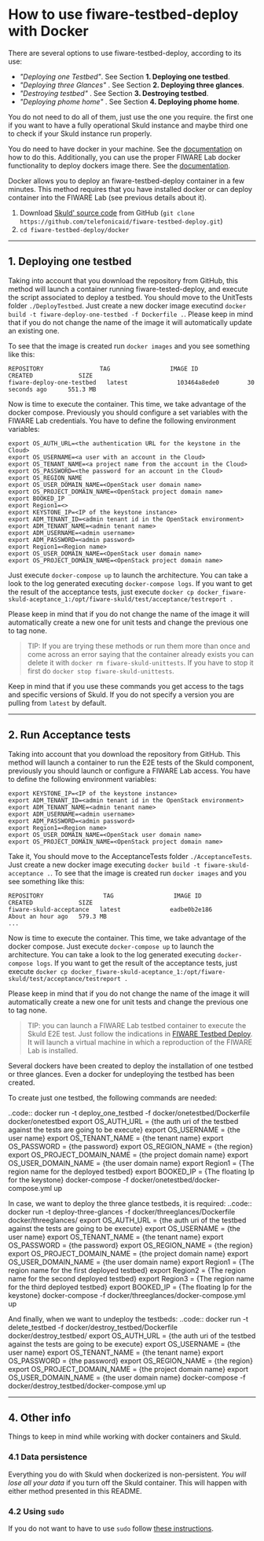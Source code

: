# How to use fiware-testbed-deploy with Docker

There are several options to use fiware-testbed-deploy, according to its use:

- _"Deploying one Testbed"_. See Section **1. Deploying one testbed**.
- _"Deploying three Glances"_  . See Section **2. Deploying three glances**.
- _"Destroying testbed"_  . See Section **3. Destroying testbed**.
- _"Deploying phome home"_  . See Section **4. Deploying phome home**.

You do not need to do all of them, just use the one you require. the first one if you want to have a fully operational Skuld instance and maybe third one to check if your Skuld instance run properly.

You do need to have docker in your machine. See the [documentation](https://docs.docker.com/installation/) on how to do this. Additionally, you can use the proper FIWARE Lab docker functionality to deploy dockers image there. See the [documentation](https://docs.docker.com/installation/).


Docker allows you to deploy an fiware-testbed-deploy container in a few minutes. This method requires that you have installed docker or
can deploy container into the FIWARE Lab (see previous details about it).
1. Download [Skuld' source code](https://github.com/telefonicaid/fiware-testbed-deploy) from GitHub (`git clone https://github.com/telefonicaid/fiware-testbed-deploy.git`)
2. `cd fiware-testbed-deploy/docker`

----
## 1. Deploying one testbed

Taking into account that you download the repository from GitHub, this method will launch a container running fiware-tested-deploy, and
execute the script associated to deploy a testbed. You should move to the UnitTests folder `./DeployTestbed`. Just create a new docker image
 executind `docker build -t fiware-deploy-one-testbed -f Dockerfile .`. Please keep in mind that if you do not change the name of the image
 it will automatically update an existing one.

To see that the image is created run `docker images` and you see something like this:

    REPOSITORY                TAG                 IMAGE ID            CREATED             SIZE
    fiware-deploy-one-testbed   latest              103464a8ede0        30 seconds ago      551.3 MB

Now is time to execute the container. This time, we take advantage of the docker compose.  Previously you should configure a set variables with the
 FIWARE Lab credentials. You have to define the following environment variables:

    export OS_AUTH_URL=<the authentication URL for the keystone in the Cloud>
    export OS_USERNAME=<a user with an account in the Cloud>
    export OS_TENANT_NAME=<a project name from the account in the Cloud>
    export OS_PASSWORD=<the password for an account in the Cloud>
    export OS_REGION_NAME
    export OS_USER_DOMAIN_NAME=<OpenStack user domain name>
    export OS_PROJECT_DOMAIN_NAME=<OpenStack project domain name>
    export BOOKED_IP
    export Region1=<>
    export KEYSTONE_IP=<IP of the keystone instance>
    export ADM_TENANT_ID=<admin tenant id in the OpenStack environment>
    export ADM_TENANT_NAME=<admin tenant name>
    export ADM_USERNAME=<admin username>
    export ADM_PASSWORD=<admin password>
    export Region1=<Region name>
    export OS_USER_DOMAIN_NAME=<OpenStack user domain name>
    export OS_PROJECT_DOMAIN_NAME=<OpenStack project domain name>


Just execute `docker-compose up` to launch the architecture. You can take a look to the log generated executing `docker-compose logs`. If you want to get the result of the acceptance tests, just execute `docker cp docker_fiware-skuld-aceptance_1:/opt/fiware-skuld/test/acceptance/testreport .`

Please keep in mind that if you do not change the name of the image it will automatically create a new one for unit tests and change the previous one to tag none.


> TIP: If you are trying these methods or run them more than once and come across an error saying that the container already exists you can delete it with `docker rm fiware-skuld-unittests`. If you have to stop it first do `docker stop fiware-skuld-unittests`.

Keep in mind that if you use these commands you get access to the tags and specific versions of Skuld. If you do not specify a version you are pulling from `latest` by default.

----
## 2. Run Acceptance tests

Taking into account that you download the repository from GitHub. This method will launch a container to run
the E2E tests of the Skuld component, previously you should launch or configure a FIWARE Lab access. You have to define the following environment variables:

    export KEYSTONE_IP=<IP of the keystone instance>
    export ADM_TENANT_ID=<admin tenant id in the OpenStack environment>
    export ADM_TENANT_NAME=<admin tenant name>
    export ADM_USERNAME=<admin username>
    export ADM_PASSWORD=<admin password>
    export Region1=<Region name>
    export OS_USER_DOMAIN_NAME=<OpenStack user domain name>
    export OS_PROJECT_DOMAIN_NAME=<OpenStack project domain name>

Take it, You should move to the AcceptanceTests folder `./AcceptanceTests`. Just create a new docker image executing `docker build -t fiware-skuld-acceptance .`. To see that the image is created run `docker images` and you see something like this:

    REPOSITORY                 TAG                 IMAGE ID            CREATED             SIZE
    fiware-skuld-acceptance   latest              eadbe0b2e186        About an hour ago   579.3 MB
    ...

Now is time to execute the container. This time, we take advantage of the docker compose. Just execute `docker-compose up` to launch the architecture. You can take a look to the log generated executing `docker-compose logs`. If you want to get the result of the acceptance tests, just execute `docker cp docker_fiware-skuld-aceptance_1:/opt/fiware-skuld/test/acceptance/testreport .`

Please keep in mind that if you do not change the name of the image it will automatically create a new one for unit tests and change the previous one to tag none.

> TIP: you can launch a FIWARE Lab testbed container to execute the Skuld E2E test. Just follow the indications in [FIWARE Testbed Deploy](https://hub.docker.com/r/fiware/testbed-deploy/). It will launch a virtual machine in which a reproduction of the FIWARE Lab is installed.


Several dockers have been created to deploy the installation of one testbed or three
glances. Even a docker for undeploying the testbed has been created.

To create just one testbed, the following commands are needed:

..code::
    docker run -t deploy_one_testbed -f docker/onetestbed/Dockerfile docker/onetestbed
    export OS_AUTH_URL = {the auth uri of the testbed against the tests are going to be execute}
    export OS_USERNAME = {the user name}
    export OS_TENANT_NAME = {the tenant name}
    export OS_PASSWORD = {the password}
    export OS_REGION_NAME = {the region}
    export OS_PROJECT_DOMAIN_NAME = {the project domain name}
    export OS_USER_DOMAIN_NAME = {the user domain name}
    export Region1 = {The region name for the deployed testbed}
    export BOOKED_IP = {The floating Ip for the keystone}
    docker-compose -f docker/onetestbed/docker-compose.yml up

In case, we want to deploy the three glance testbeds, it is required:
..code::
    docker run -t deploy-three-glances -f docker/threeglances/Dockerfile docker/threeglances/
    export OS_AUTH_URL = {the auth uri of the testbed against the tests are going to be execute}
    export OS_USERNAME = {the user name}
    export OS_TENANT_NAME = {the tenant name}
    export OS_PASSWORD = {the password}
    export OS_REGION_NAME = {the region}
    export OS_PROJECT_DOMAIN_NAME = {the project domain name}
    export OS_USER_DOMAIN_NAME = {the user domain name}
    export Region1 = {The region name for the first deployed testbed}
    export Region2 = {The region name for the second deployed testbed}
    export Region3 = {The region name for the third deployed testbed}
    export BOOKED_IP = {The floating Ip for the keystone}
    docker-compose -f docker/threeglances/docker-compose.yml up

And finally, when we want to undeploy the testbeds:
..code::
    docker run -t delete_testbed -f docker/destroy_testbed/Dockerfile docker/destroy_testbed/
    export OS_AUTH_URL = {the auth uri of the testbed against the tests are going to be execute}
    export OS_USERNAME = {the user name}
    export OS_TENANT_NAME = {the tenant name}
    export OS_PASSWORD = {the password}
    export OS_REGION_NAME = {the region}
    export OS_PROJECT_DOMAIN_NAME = {the project domain name}
    export OS_USER_DOMAIN_NAME = {the user domain name}
    docker-compose -f docker/destroy_testbed/docker-compose.yml up

----
## 4. Other info

Things to keep in mind while working with docker containers and Skuld.

### 4.1 Data persistence
Everything you do with Skuld when dockerized is non-persistent. *You will lose all your data* if you turn off the Skuld container. This will happen with either method presented in this README.

### 4.2 Using `sudo`

If you do not want to have to use `sudo` follow [these instructions](http://askubuntu.com/questions/477551/how-can-i-use-docker-without-sudo).



